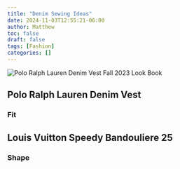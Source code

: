 ```yaml
---
title: "Denim Sewing Ideas"
date: 2024-11-03T12:55:21-06:00
author: Matthew
toc: false
draft: false
tags: [Fashion]
categories: []
---
```

![Polo Ralph Lauren Denim Vest Fall 2023 Look Book](/polo%20ralph%20lauren%20denim%20v%20neck%20vest.jpg)

## Polo Ralph Lauren Denim Vest

### Fit

## Louis Vuitton Speedy Bandouliere 25

### Shape

## 
